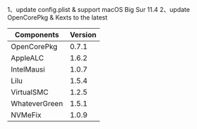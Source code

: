 1、update config.plist & support macOS Big Sur 11.4
2、update OpenCorePkg & Kexts to the latest

| Components    | Version               |
| ------------- | --------------------- |
| OpenCorePkg   | 0.7.1    | 
| AppleALC      | 1.6.2       |
| IntelMausi    | 1.0.7     |
| Lilu          | 1.5.4           |
| VirtualSMC    | 1.2.5     |
| WhateverGreen | 1.5.1  |
| NVMeFix       | 1.0.9        |

